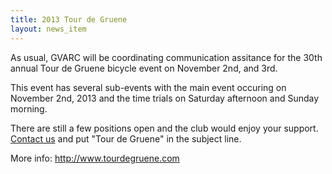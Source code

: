 ```yaml
---
title: 2013 Tour de Gruene
layout: news_item
---
```


As usual, GVARC will be coordinating communication assitance for the 30th annual Tour de Gruene bicycle event on November 2nd, and 3rd.  

This event has several sub-events with the main event occuring on November 2nd, 2013 and the time trials on Saturday afternoon and Sunday morning.

There are still a few positions open and the club would enjoy your support.  [Contact us](http://gvarc.org/contact/) and put "Tour de Gruene" in the subject line.

More info: <http://www.tourdegruene.com>
